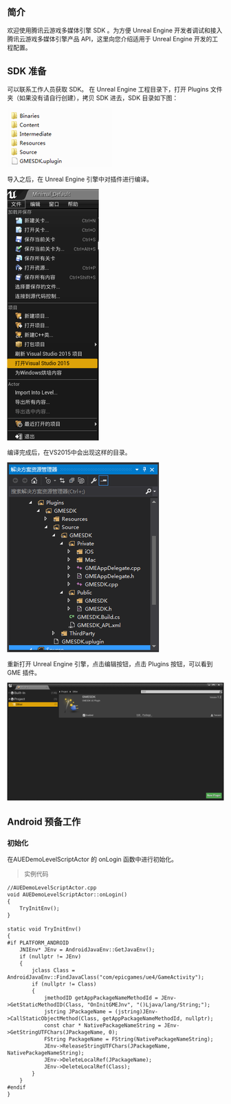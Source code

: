 ## 简介
欢迎使用腾讯云游戏多媒体引擎 SDK 。为方便 Unreal Engine 开发者调试和接入腾讯云游戏多媒体引擎产品 API，这里向您介绍适用于 Unreal Engine 开发的工程配置。

## SDK 准备
可以联系工作人员获取 SDK。
在 Unreal Engine 工程目录下，打开 Plugins 文件夹（如果没有请自行创建），拷贝 SDK 进去，SDK 目录如下图：

![image](Image/ue1.png)

导入之后，在 Unreal Engine 引擎中对插件进行编译。

![image](Image/ue2.png)

编译完成后，在VS2015中会出现这样的目录。

![image](Image/ue3.png)

重新打开 Unreal Engine 引擎，点击编辑按钮，点击 Plugins 按钮，可以看到 GME 插件。

![image](Image/ue4.png)
## Android 预备工作

### 初始化
在AUEDemoLevelScriptActor 的 onLogin 函数中进行初始化。
>实例代码

```
//AUEDemoLevelScriptActor.cpp
void AUEDemoLevelScriptActor::onLogin()
{
    TryInitEnv();
}

static void TryInitEnv()
{
#if PLATFORM_ANDROID
    JNIEnv* JEnv = AndroidJavaEnv::GetJavaEnv();
    if (nullptr != JEnv)
    {
        jclass Class = AndroidJavaEnv::FindJavaClass("com/epicgames/ue4/GameActivity");
        if (nullptr != Class)
        {
            jmethodID getAppPackageNameMethodId = JEnv->GetStaticMethodID(Class, "OnInitGMEJnv", "()Ljava/lang/String;");
            jstring JPackageName = (jstring)JEnv->CallStaticObjectMethod(Class, getAppPackageNameMethodId, nullptr);
            const char * NativePackageNameString = JEnv->GetStringUTFChars(JPackageName, 0);
            FString PackageName = FString(NativePackageNameString);
            JEnv->ReleaseStringUTFChars(JPackageName, NativePackageNameString);
            JEnv->DeleteLocalRef(JPackageName);
            JEnv->DeleteLocalRef(Class);
        }
    }
#endif
}
```